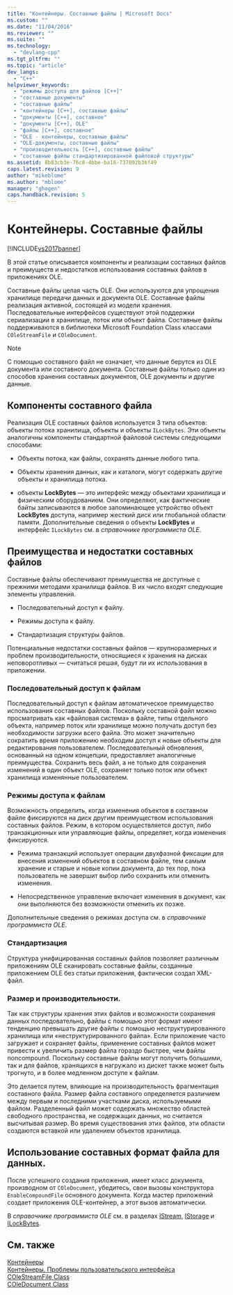 ```yaml
---
title: "Контейнеры. Составные файлы | Microsoft Docs"
ms.custom: ""
ms.date: "11/04/2016"
ms.reviewer: ""
ms.suite: ""
ms.technology: 
  - "devlang-cpp"
ms.tgt_pltfrm: ""
ms.topic: "article"
dev_langs: 
  - "C++"
helpviewer_keywords: 
  - "режимы доступа для файлов [C++]"
  - "составные документы"
  - "составные файлы"
  - "контейнеры [C++], составные файлы"
  - "документы [C++], составное"
  - "документы [C++], OLE"
  - "файлы [C++], составное"
  - "OLE - контейнеры, составные файлы"
  - "OLE-документы, составные файлы"
  - "производительность [C++], составные файлы"
  - "составные файлы стандартизированной файловой структуры"
ms.assetid: 8b83cb3e-76c8-4bbe-ba16-737092b36f49
caps.latest.revision: 9
author: "mikeblome"
ms.author: "mblome"
manager: "ghogen"
caps.handback.revision: 5
---
```

# Контейнеры. Составные файлы
[!INCLUDE[vs2017banner](../assembler/inline/includes/vs2017banner.md)]

В этой статье описывается компоненты и реализации составных файлов и преимуществ и недостатков использования составных файлов в приложениях OLE.  
  
 Составные файлы целая часть OLE.  Они используются для упрощения хранилище передачи данных и документа OLE.  Составные файлы реализация активной, состоящей из модели хранения.  Последовательные интерфейсов существуют этой поддержки сериализации в хранилище, поток или объект файла.  Составные файлы поддерживаются в библиотеки Microsoft Foundation Class классами `COleStreamFile` и `COleDocument`.  
  
> [!NOTE]
>  С помощью составного файл не означает, что данные берутся из OLE документа или составного документа.  Составные файлы только один из способов хранения составных документов, OLE документы и другие данные.  
  
##  <a name="_core_components_of_a_compound_file"></a> Компоненты составного файла  
 Реализация OLE составных файлов используется 3 типа объектов: объекты потока хранилища, объекты и объекты `ILockBytes`.  Эти объекты аналогичны компоненты стандартной файловой системы следующими способами:  
  
-   Объекты потока, как файлы, сохранять данные любого типа.  
  
-   Объекты хранения данных, как и каталоги, могут содержать другие объекты и хранилища потока.  
  
-   объекты **LockBytes** — это интерфейс между объектами хранилища и физическим оборудованием.  Они определяют, как фактические байты записываются в любое запоминающее устройство объект **LockBytes** доступа, например жесткий диск или глобальной области памяти.  Дополнительные сведения о объекты **LockBytes** и интерфейс `ILockBytes` см. в *справочнике программиста OLE*.  
  
##  <a name="_core_advantages_and_disadvantages_of_compound_files"></a> Преимущества и недостатки составных файлов  
 Составные файлы обеспечивают преимущества не доступные с прежними методами хранилища файлов.  В их число входят следующие элементы управления.  
  
-   Последовательный доступ к файлу.  
  
-   Режимы доступа к файлу.  
  
-   Стандартизация структуры файлов.  
  
 Потенциальные недостатки составных файлов — крупноразмерных и проблем производительности, относящиеся к хранения на дисках неповоротливых — считаться решая, будут ли их использования в приложении.  
  
###  <a name="_core_incremental_access_to_files"></a> Последовательный доступ к файлам  
 Последовательный доступ к файлам автоматическое преимущество использования составных файлов.  Поскольку составной файл можно просматривать как «файловая система» в файле, типы отдельного объекта, например поток или хранилище можно получать доступ без необходимости загрузки всего файла.  Это может значительно сократить время приложению необходим доступ к новые объекты для редактирования пользователем.  Последовательный обновления, основанный на одном концепции, предоставляет аналогичные преимущества.  Сохранить весь файл, а не только для сохранения изменений в один объект OLE, сохраняет только поток или объект хранилища изменянные пользователем.  
  
###  <a name="_core_file_access_modes"></a> Режимы доступа к файлам  
 Возможность определить, когда изменения объектов в составном файле фиксируются на диск другим преимуществом использования составных файлов.  Режим, в котором осуществляется доступ, либо транзакционных или управляющие файлы, определяет, когда изменения фиксируются.  
  
-   Режима транзакций использует операции двухфазной фиксации для внесения изменений объектов в составном файле, тем самым хранение и старые и новые копии документа, до тех пор, пока пользователь не завершит выбор либо сохранить или отменить изменения.  
  
-   Непосредственное управление включает изменения в документ, как они выполняются без возможности отменить их позже.  
  
 Дополнительные сведения о режимах доступа см. в *справочнике программиста OLE*.  
  
###  <a name="_core_standardization"></a> Стандартизация  
 Структура унифицированная составных файлов позволяет различным приложениям OLE сканировать составные файлы, созданные приложением OLE без статьи приложения, фактически создал XML\-файл.  
  
###  <a name="_core_size_and_performance_considerations"></a> Размер и производительности.  
 Так как структуры хранения этих файлов и возможности сохранения данных последовательно, файлы с помощью этот формат имеют тенденцию превышать другие файлы с помощью неструктурированного хранилища или «неструктурированного файла».  Если приложение часто загружает и сохраняет файлы, применение составных файлов может привести к увеличить размер файла гораздо быстрее, чем файлы noncompound.  Поскольку составные файлы могут получить большими, так и для файлов, хранящихся в нагружало из дискет также может быть трогнуто, и в более медленном доступе к файлам.  
  
 Это делается путем, влияющие на производительность фрагментация составного файла.  Размер файла составного определяется различием между первым и последними участками диска, используемыми файлом.  Разделенный файл может содержать множество областей свободного пространства, не содержащих данных, но считается высчитывая размер.  Во время существования этих файлов, эти области создаются вставкой или удалением объектов хранилища.  
  
##  <a name="_core_using_compound_files_format_for_your_data"></a> Использование составных формат файла для данных.  
 После успешного создания приложения, имеет класс документа, производном от `COleDocument`, убедитесь, свои вызовы конструктора `EnableCompoundFile` основного документа.  Когда мастер приложений создает приложения OLE\-контейнер, а этот вызов автоматически.  
  
 В *справочнике программиста OLE* см. в разделах [IStream](http://msdn.microsoft.com/library/windows/desktop/aa380034), [IStorage](http://msdn.microsoft.com/library/windows/desktop/aa380015) и [ILockBytes](http://msdn.microsoft.com/library/windows/desktop/aa379238).  
  
## См. также  
 [Контейнеры](../mfc/containers.md)   
 [Контейнеры. Проблемы пользовательского интерфейса](../mfc/containers-user-interface-issues.md)   
 [COleStreamFile Class](../Topic/COleStreamFile%20Class.md)   
 [COleDocument Class](../mfc/reference/coledocument-class.md)